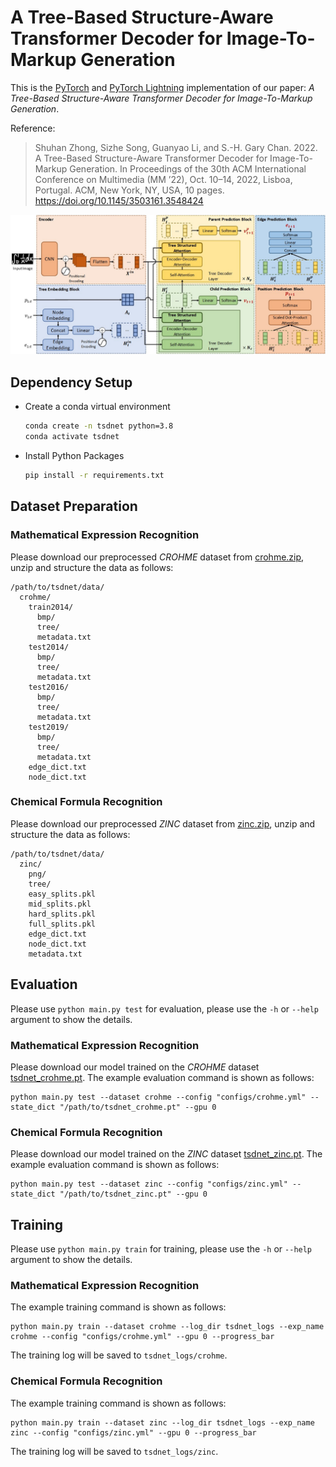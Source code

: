 # A Tree-Based Structure-Aware Transformer Decoder for Image-To-Markup Generation

This is the [PyTorch](https://pytorch.org/) and [PyTorch Lightning](https://www.pytorchlightning.ai/) implementation of our paper: *A Tree-Based Structure-Aware Transformer Decoder for Image-To-Markup Generation*.

Reference:
> Shuhan Zhong, Sizhe Song, Guanyao Li, and S.-H. Gary Chan. 2022. A Tree-Based Structure-Aware Transformer Decoder for Image-To-Markup Generation. In Proceedings of the 30th ACM International Conference on Multimedia (MM ’22), Oct. 10–14, 2022, Lisboa, Portugal. ACM, New York, NY, USA, 10 pages. https://doi.org/10.1145/3503161.3548424

![overview](./figs/overview.jpg)
## Dependency Setup
* Create a conda virtual environment
  ```bash
  conda create -n tsdnet python=3.8
  conda activate tsdnet
  ```
* Install Python Packages
  ```bash
  pip install -r requirements.txt
  ```

## Dataset Preparation
### Mathematical Expression Recognition
Please download our preprocessed *CROHME* dataset from [crohme.zip](https://hkustconnect-my.sharepoint.com/:u:/g/personal/szhongaj_connect_ust_hk/Eboce3v8NHRNiD9mcIwANUoBvAt2i5eKyXW1L4qdGuq0_Q?e=fY8HcM), unzip and structure the data as follows:
```
/path/to/tsdnet/data/
  crohme/
    train2014/
      bmp/
      tree/
      metadata.txt
    test2014/
      bmp/
      tree/
      metadata.txt
    test2016/
      bmp/
      tree/
      metadata.txt
    test2019/
      bmp/
      tree/
      metadata.txt
    edge_dict.txt
    node_dict.txt
```
### Chemical Formula Recognition
Please download our preprocessed *ZINC* dataset from [zinc.zip](https://hkustconnect-my.sharepoint.com/:u:/g/personal/szhongaj_connect_ust_hk/EQQfSrxFbT1Lk_xmwbwrBA4BhXDwqgIguOyRtUchKPSn2A?e=8zk1ur), unzip and structure the data as follows:
```
/path/to/tsdnet/data/
  zinc/
    png/
    tree/
    easy_splits.pkl
    mid_splits.pkl
    hard_splits.pkl
    full_splits.pkl
    edge_dict.txt
    node_dict.txt
    metadata.txt
```
## Evaluation
Please use `python main.py test` for evaluation, please use the `-h` or `--help` argument to show the details.
### Mathematical Expression Recognition
Please download our model trained on the *CROHME* dataset [tsdnet_crohme.pt](https://hkustconnect-my.sharepoint.com/:u:/g/personal/szhongaj_connect_ust_hk/EZN0HRNR14JKiHiP77yeLcsBXNaT3-PVdxAlLdWOR0J0mw?e=5HspEI). The example evaluation command is shown as follows:
```
python main.py test --dataset crohme --config "configs/crohme.yml" --state_dict "/path/to/tsdnet_crohme.pt" --gpu 0
```
### Chemical Formula Recognition
Please download our model trained on the *ZINC* dataset [tsdnet_zinc.pt](https://hkustconnect-my.sharepoint.com/:u:/g/personal/szhongaj_connect_ust_hk/EajpLjcKpk9JsdkHs_U9LpYBRlMsmTk9q2Ar4JBpyxRnlQ?e=BFDWJH). The example evaluation command is shown as follows:
```
python main.py test --dataset zinc --config "configs/zinc.yml" --state_dict "/path/to/tsdnet_zinc.pt" --gpu 0
```
## Training
Please use `python main.py train` for training, please use the `-h` or `--help` argument to show the details.
### Mathematical Expression Recognition
The example training command is shown as follows:
```
python main.py train --dataset crohme --log_dir tsdnet_logs --exp_name crohme --config "configs/crohme.yml" --gpu 0 --progress_bar
```
The training log will be saved to `tsdnet_logs/crohme`.
### Chemical Formula Recognition
The example training command is shown as follows:
```
python main.py train --dataset zinc --log_dir tsdnet_logs --exp_name zinc --config "configs/zinc.yml" --gpu 0 --progress_bar
```
The training log will be saved to `tsdnet_logs/zinc`.
